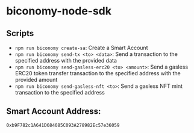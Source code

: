 # biconomy-node-sdk

## Scripts
- `npm run biconomy create-sa`: Create a Smart Account
- `npm run biconomy send-tx <to> <data>`: Send a transaction to the specified address with the provided data
- `npm run biconomy send-gasless-erc20 <to> <amount>`: Send a gasless ERC20 token transfer transaction to the specified address with the provided amount
- `npm run biconomy send-gasless-nft <to>`: Send a gasless NFT mint transaction to the specified address

## Smart Account Address: 
`0xb9F782c1A641D684085C093A278982Ec57e36059`

